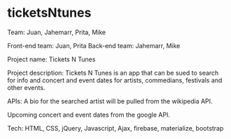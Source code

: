 # ticketsNtunes

Team: Juan, Jahemarr, Prita, Mike

Front-end team: Juan, Prita
Back-end team: Jahemarr, Mike

Project name: Tickets N Tunes

Project description: Tickets N Tunes is an app that can be sued to search for info and concert and event dates  for artists, commedians, festivals and other events.

APIs: A bio for the searched artist will be pulled from the wikipedia API.

Upcoming concert and event dates from the google API.

Tech: HTML, CSS, jQuery, Javascript, Ajax, firebase, materialize, bootstrap

